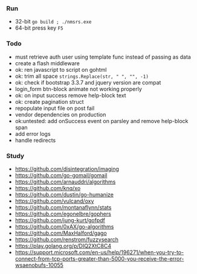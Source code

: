 ### Run
* 32-bit `go build ; ./nmsrs.exe`
* 64-bit press key `F5`

### Todo
* must retrieve auth user using template func instead of passing as data
* create a flash middleware
* ok: ren javascript to script on gohtml
* ok: trim all space `strings.Replace(str, " ", "", -1)`
* ok: check if bootstrap 3.3.7 and jquery version are compat
* login_form btn-block animate not working properly
* ok: on input success remove help-block text
* ok: create pagination struct
* repopulate input file on post fail
* vendor dependencies on production
* ok:untested: add onSuccess event on parsley and remove help-block span
* add error logs
* handle redirects

### Study
* https://github.com/disintegration/imaging
* https://github.com/go-gomail/gomail
* https://github.com/arnauddri/algorithms
* https://github.com/knq/xo
* https://github.com/dustin/go-humanize
* https://github.com/vulcand/oxy
* https://github.com/montanaflynn/stats
* https://github.com/egonelbre/gophers
* https://github.com/jung-kurt/gofpdf
* https://github.com/0xAX/go-algorithms
* https://github.com/MaxHalford/gago
* https://github.com/renstrom/fuzzysearch
* https://play.golang.org/p/DIQ2XtC8C4
* https://support.microsoft.com/en-us/help/196271/when-you-try-to-connect-from-tcp-ports-greater-than-5000-you-receive-the-error-wsaenobufs-10055